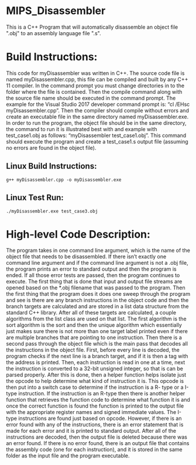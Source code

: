 # MIPS_Disassembler
This is a C++ Program that will automatically disassemble an object file ".obj" to an assembly language file ".s".

# Build Instructions:
This code for myDisassembler was written in C++. The source code file is named myDisassembler.cpp, this file can be compiled and built by any C++ 11 compiler. In the command prompt you must change directories in to the folder where the file is contained. Then the compile command along with the source file name should be executed in the command prompt. The example for the Visual Studio 2017 developer command prompt is: “cl /EHsc myDisassembler.cpp”. Then the compiler should compile without errors and create an executable file in the same directory named myDisassembler.exe. In order to run the program, the object file should be in the same directory, the command to run it is illustrated best with and example with test_case1.obj as follows: “myDisassembler test_case1.obj”. This command should execute the program and create a test_case1.s output file (assuming no errors are found in the object file).

## Linux Build Instructions:
 ```
 g++ myDisassembler.cpp -o myDisassembler.exe
 ```
## Linux Test Run:
```
./myDisassembler.exe test_case3.obj
```

# High-level Code Description:
The program takes in one command line argument, which is the name of the object file that needs to be disassembled. If there isn’t exactly one command line argument and if the command line argument is not a .obj file, the program prints an error to standard output and then the program is ended. If all those error tests are passed, then the program continues to execute. The first thing that is done that input and output file streams are opened based on the *.obj filename that was passed to the program. Then the first thing that the program does it does one sweep through the program and see is there are any branch instructions in the object code and then the branch targets are calculated and are stored in a list data structure from the standard C++ library. After all of these targets are calculated, a couple algorithms from the list class are used on that list. The first algorithm is the sort algorithm is the sort and then the unique algorithm which essentially just makes sure there is not more than one target label printed even if there are multiple branches that are pointing to one instruction. Then there is a second pass through the object file which is the main pass that decodes all the instructions in the object file. First, before every line is decoded, the program checks if the next line is a branch target, and if it is then a tag with the address is printed. Then, each instruction is read in one at a time, next the instruction is converted to a 32-bit unsigned integer, so that is can be parsed properly. After this is done, then a helper function helps isolate just the opcode to help determine what kind of instruction it is. This opcode is then put into a switch case to determine if the instruction is a R-
type or a I-type instruction. If the instruction is an R-type then there is another helper function that retrieves the function code to determine what function it is and once the correct function is found the function is printed to the output file with the appropriate register names and signed immediate values. The I-type instructions are found just based on opcode. However, if there is an error found with any of the instructions, there is an error statement that is made for each error and it is printed to standard output. After all of the instructions are decoded, then the output file is deleted because there was an error found. If there is no error found, there is an output file that contains the assembly code (one for each instruction), and it is stored in the same folder as the input file and the program executable.
